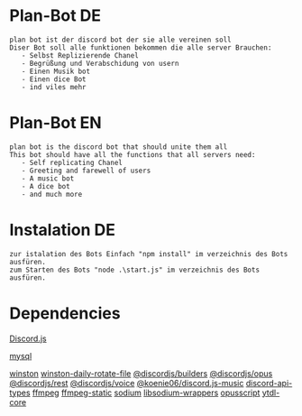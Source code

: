 # Plan-Bot DE
    plan bot ist der discord bot der sie alle vereinen soll
    Diser Bot soll alle funktionen bekommen die alle server Brauchen:
       - Selbst Replizierende Chanel
       - Begrüßung und Verabschidung von usern
       - Einen Musik bot
       - Einen dice Bot
       - ind viles mehr

# Plan-Bot EN
    plan bot is the discord bot that should unite them all
    This bot should have all the functions that all servers need:
       - Self replicating Chanel
       - Greeting and farewell of users
       - A music bot
       - A dice bot
       - and much more

# Instalation DE
    zur istalation des Bots Einfach "npm install" im verzeichnis des Bots ausfüren.
    zum Starten des Bots "node .\start.js" im verzeichnis des Bots ausfüren.

# Dependencies
[Discord.js](https://discord.js.org/#/ "Discord.js site")

[mysql](https://github.com/mysqljs/mysql "mysql Git Repo")

[winston](https://github.com/winstonjs/winston "winston-daily-rotate-file Git Repo")
[winston-daily-rotate-file](https://github.com/winstonjs/winston-daily-rotate-file "mysql Git Repo")
[@discordjs/builders](https://www.npmjs.com/package/@discordjs/builders "@discordjs/builders site")
[@discordjs/opus](https://www.npmjs.com/package/@discordjs/opus "@discordjs/opus site")
[@discordjs/rest](https://www.npmjs.com/package/@discordjs/rest "@discordjs/rest site")
[@discordjs/voice](https://www.npmjs.com/package/@discordjs/voice "@discordjs/voice site")
[@koenie06/discord.js-music](https://www.npmjs.com/package/@koenie06/discord.js-music "@koenie06/discord.js-music site")
[discord-api-types](https://www.npmjs.com/package/discord-api-types "discord-api-types site")
[ffmpeg](https://ffmpeg.org/ "ffmpeg site")
[ffmpeg-static](https://www.npmjs.com/package/ffmpeg-static "ffmpeg-static site")
[sodium](https://www.npmjs.com/package/sodium "sodium site")
[libsodium-wrappers](https://www.npmjs.com/package/libsodium-wrappers "libsodium-wrappers site")
[opusscript](https://www.npmjs.com/package/opusscript "opusscript site")
[ytdl-core](https://www.npmjs.com/package/ytdl-core "ytdl-core site")
